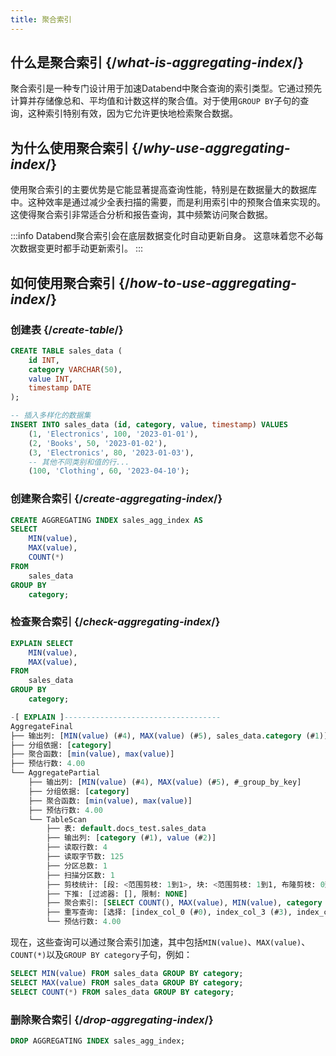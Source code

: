 ```yaml
---
title: 聚合索引
---
```


## 什么是聚合索引 {/*what-is-aggregating-index*/}

聚合索引是一种专门设计用于加速Databend中聚合查询的索引类型。它通过预先计算并存储像总和、平均值和计数这样的聚合值。对于使用`GROUP BY`子句的查询，这种索引特别有效，因为它允许更快地检索聚合数据。


## 为什么使用聚合索引 {/*why-use-aggregating-index*/}

使用聚合索引的主要优势是它能显著提高查询性能，特别是在数据量大的数据库中。这种效率是通过减少全表扫描的需要，而是利用索引中的预聚合值来实现的。这使得聚合索引非常适合分析和报告查询，其中频繁访问聚合数据。

:::info
Databend聚合索引会在底层数据变化时自动更新自身。
这意味着您不必每次数据变更时都手动更新索引。
:::

## 如何使用聚合索引 {/*how-to-use-aggregating-index*/}

### 创建表 {/*create-table*/}

```sql
CREATE TABLE sales_data (
    id INT,
    category VARCHAR(50),
    value INT,
    timestamp DATE
);

-- 插入多样化的数据集
INSERT INTO sales_data (id, category, value, timestamp) VALUES
    (1, 'Electronics', 100, '2023-01-01'),
    (2, 'Books', 50, '2023-01-02'),
    (3, 'Electronics', 80, '2023-01-03'),
    -- 其他不同类别和值的行...
    (100, 'Clothing', 60, '2023-04-10');
```

### 创建聚合索引 {/*create-aggregating-index*/}

```sql
CREATE AGGREGATING INDEX sales_agg_index AS
SELECT
    MIN(value),
    MAX(value),
    COUNT(*)
FROM
    sales_data
GROUP BY
    category;
```

### 检查聚合索引 {/*check-aggregating-index*/}

```sql
EXPLAIN SELECT
    MIN(value),
    MAX(value),
FROM
    sales_data
GROUP BY
    category;
```

```sql
-[ EXPLAIN ]-----------------------------------
AggregateFinal
├── 输出列: [MIN(value) (#4), MAX(value) (#5), sales_data.category (#1)]
├── 分组依据: [category]
├── 聚合函数: [min(value), max(value)]
├── 预估行数: 4.00
└── AggregatePartial
    ├── 输出列: [MIN(value) (#4), MAX(value) (#5), #_group_by_key]
    ├── 分组依据: [category]
    ├── 聚合函数: [min(value), max(value)]
    ├── 预估行数: 4.00
    └── TableScan
        ├── 表: default.docs_test.sales_data
        ├── 输出列: [category (#1), value (#2)]
        ├── 读取行数: 4
        ├── 读取字节数: 125
        ├── 分区总数: 1
        ├── 扫描分区数: 1
        ├── 剪枝统计: [段: <范围剪枝: 1到1>, 块: <范围剪枝: 1到1, 布隆剪枝: 0到0>]
        ├── 下推: [过滤器: [], 限制: NONE]
        ├── 聚合索引: [SELECT COUNT(), MAX(value), MIN(value), category FROM docs_test.sales_data GROUP BY category] -- 使用了聚合索引
        ├── 重写查询: [选择: [index_col_0 (#0), index_col_3 (#3), index_col_2 (#2)]]
        └── 预估行数: 4.00
```

现在，这些查询可以通过聚合索引加速，其中包括`MIN(value)`、`MAX(value)`、`COUNT(*)`以及`GROUP BY category`子句，例如：
```sql
SELECT MIN(value) FROM sales_data GROUP BY category;
SELECT MAX(value) FROM sales_data GROUP BY category;
SELECT COUNT(*) FROM sales_data GROUP BY category;
```

### 删除聚合索引 {/*drop-aggregating-index*/}

```sql
DROP AGGREGATING INDEX sales_agg_index;
```